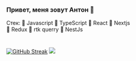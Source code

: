 ### Привет, меня зовут Антон 👋



Стек: 🌟 Javascript 🌟 TypeScript 🌟 React 🌟 Nextjs  
      🌟 Redux 🌟 rtk querry 🌟 NestJs 


#
#
#






[![GitHub Streak](https://github-readme-streak-stats.herokuapp.com/?user=meteora555)](https://git.io/streak-stats)
![](https://github-profile-summary-cards.vercel.app/api/cards/most-commit-language?username=meteora555&theme=solarized_dark)

